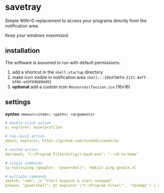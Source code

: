 # savetray

Simple WIN+D replacement to access your programs directly from the notification area.

*Keep your windows maximized.*

## installation
The software is assumed to run with default permissions. </br>

1. add a shortcut in the `shell:startup` directory
2. make icon visible in notification area `shell:::{05d7b0f4-2121-4eff-bf6b-ed3f69b894d9}`
3. **optional** add a custom icon `Resources\favicon.ico` (16x16)

## settings
**syntax** `<menu>\<item>; <path>; <arguments>`
```yaml
# double-click action
$; explorer; %userprofile%

# top-level action
about; explorer; https://github.com/nick3ds/savetray

# nested action
dev\bash; "C:\Program Files\Git\git-bash.exe"; "--cd-to-home"
```
```yaml
# single commands
ip-tools\ping (google); "powershell"; -NoExit ping google.nl

# multiple commands
sketch; "cmd"; /c "start mspaint & start notepad"
browse; "powershell"; @('explorer \"C:\Program Files\"', 'taskmgr') | cmd
```
